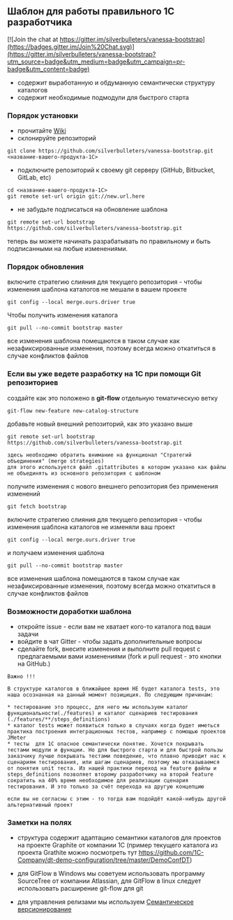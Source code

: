 ﻿## Шаблон для работы правильного 1С разработчика

[![Join the chat at https://gitter.im/silverbulleters/vanessa-bootstrap](https://badges.gitter.im/Join%20Chat.svg)](https://gitter.im/silverbulleters/vanessa-bootstrap?utm_source=badge&utm_medium=badge&utm_campaign=pr-badge&utm_content=badge)

* содержит выработанную и обдуманную семантически структуру каталогов
* содержит необходимые подмодули для быстрого старта

### Порядок установки

* прочитайте [Wiki](https://github.com/silverbulleters/vanessa-bootstrap/wiki/%D0%A0%D0%B5%D0%BA%D0%BE%D0%BC%D0%B5%D0%BD%D0%B4%D0%B0%D1%86%D0%B8%D0%B8-%D0%BF%D1%80%D0%B0%D0%B2%D0%B8%D0%BB%D1%8C%D0%BD%D1%8B%D0%BC-%D1%80%D0%B0%D0%B7%D1%80%D0%B0%D0%B1%D0%BE%D1%82%D1%87%D0%B8%D0%BA%D0%B0%D0%BC-1%D0%A1)
* склонируйте репозиторий

```Shell
git clone https://github.com/silverbulleters/vanessa-bootstrap.git <название-вашего-продукта-1С>
```
* подключите репозиторий к своему git серверу (GitHub, Bitbucket, GitLab, etc)

```Shell
cd <название-вашего-продукта-1С>
git remote set-url origin git://new.url.here
```

* не забудьте подписаться на обновление шаблона

```Shell
git remote set-url bootstrap https://github.com/silverbulleters/vanessa-bootstrap.git
```

теперь вы можете начинать разрабатывать по правильному и быть подписанными на любые изменениями.

### Порядок обновления

включите стратегию слияния для текущего репозитория - чтобы изменения шаблона каталогов не мешали в вашем проекте

```Shell
git config --local merge.ours.driver true
```

Чтобы получить изменения каталога 

```Shell
git pull --no-commit bootstrap master
```

все изменения шаблона помещаются в таком случае как незафиксированные изменения, поэтому всегда можно откатиться в случае конфликтов файлов

### Если вы уже ведете разработку на 1С при помощи Git репозиториев

создайте как это положено в **git-flow** отдельную тематическую ветку

```Shell
git-flow new-feature new-catalog-structure
```

добавьте новый внешний репозиторий, как это указано выше

```Shell
git remote set-url bootstrap https://github.com/silverbulleters/vanessa-bootstrap.git
```

~~~
здесь необходимо обратить внимание на функционал "Стратегий объединения" (merge strategies)
для этого используется файл .gitattributes в котором указано как файлы не объединять из основного репозитория с шаблоном
~~~

получите изменения с нового внешнего репозитория без применения изменений

```Shell
git fetch bootstrap
```

включите стратегию слияния для текущего репозитория - чтобы изменения шаблона каталогов не изменяли ваш проект

```Shell
git config --local merge.ours.driver true
```
и получаем изменения шаблона 

```Shell
git pull --no-commit bootstrap master
```
все изменения шаблона помещаются в таком случае как незафиксированные изменения, поэтому всегда можно откатиться в случае конфликтов файлов

### Возможности доработки шаблона

* откройте issue - если вам не хватает кого-то каталога под ваши задачи
* войдите в чат Gitter - чтобы задать дополнительные вопросы 
* сделайте fork, внесите изменения и выполните pull request с предлагаемыми вами изменениями (fork и pull request - это кнопки на GitHub.)

~~~
Важно !!!

В структуре каталогов в ближайшее время НЕ будет каталога tests, это наша осознанная на данный момент позициция. По следующим причинам:

* тестирование это процесс, для него мы используем каталог функциональности(./features) и каталог сценариев тестирования (./features/**/steps_definitions)
* каталог tests может появиться только в случаях когда будет иметься практика построения интеграционных тестов, например с помощью проектов JMeter
* тесты  для 1С опасное семантически понятие. Хочется покрывать тестами модули и функции. Но для быстрого старта и для быстрой пользы заказчику лучше покрывать тестами поведение, что плавно приводит нас к сценариям тестирования, или шагам сценариев, поэтому мы отказываемся от понятия unit теста. Из нашей практики переход на feature файлы и steps_definitions позволяет второму разработчику на второй feature сократить на 40% время необходимое для реализации сценария тестирования. И это только за счёт перехода на другую концепцию﻿

если вы не согласны с этим - то тогда вам подойдёт какой-нибудь другой альтернативный проект
~~~


### Заметки на полях

* структура содержит адаптацию семантики каталогов для проектов на проекте Graphite от компании 1С (пример текущего каталога из проекта Grathite можно посмотреть тут https://github.com/1C-Company/dt-demo-configuration/tree/master/DemoConfDT)

* для GitFlow в Windows мы советуем использовать программу SourceTree от компании Atlassian, для GitFlow в linux следует использовать расширение git-flow для git

* для управления релизами мы используем [Семантическое версионирование](http://semver.org/lang/ru/)
